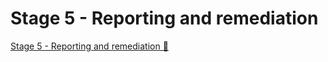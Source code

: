 # Stage 5 - Reporting and remediation

[Stage 5 - Reporting and remediation 🔗](https://www.coursera.org/learn/cybersecurity-tools-and-technologies/lecture/cxTVs/stage-5-reporting-and-remediation)

